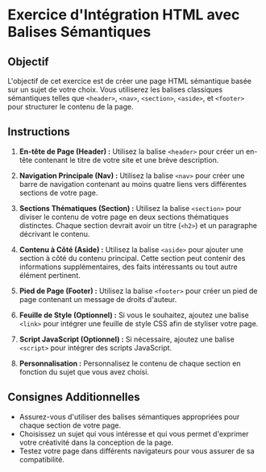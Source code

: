 # Exercice d'Intégration HTML avec Balises Sémantiques

## Objectif

L'objectif de cet exercice est de créer une page HTML sémantique basée sur un sujet de votre choix. Vous utiliserez les balises classiques sémantiques telles que `<header>`, `<nav>`, `<section>`, `<aside>`, et `<footer>` pour structurer le contenu de la page.

## Instructions

1. **En-tête de Page (Header) :** Utilisez la balise `<header>` pour créer un en-tête contenant le titre de votre site et une brève description.

2. **Navigation Principale (Nav) :** Utilisez la balise `<nav>` pour créer une barre de navigation contenant au moins quatre liens vers différentes sections de votre page.

3. **Sections Thématiques (Section) :** Utilisez la balise `<section>` pour diviser le contenu de votre page en deux sections thématiques distinctes. Chaque section devrait avoir un titre (`<h2>`) et un paragraphe décrivant le contenu.

4. **Contenu à Côté (Aside) :** Utilisez la balise `<aside>` pour ajouter une section à côté du contenu principal. Cette section peut contenir des informations supplémentaires, des faits intéressants ou tout autre élément pertinent.

5. **Pied de Page (Footer) :** Utilisez la balise `<footer>` pour créer un pied de page contenant un message de droits d'auteur.

6. **Feuille de Style (Optionnel) :** Si vous le souhaitez, ajoutez une balise `<link>` pour intégrer une feuille de style CSS afin de styliser votre page.

7. **Script JavaScript (Optionnel) :** Si nécessaire, ajoutez une balise `<script>` pour intégrer des scripts JavaScript.

8. **Personnalisation :** Personnalisez le contenu de chaque section en fonction du sujet que vous avez choisi.

## Consignes Additionnelles

- Assurez-vous d'utiliser des balises sémantiques appropriées pour chaque section de votre page.
- Choisissez un sujet qui vous intéresse et qui vous permet d'exprimer votre créativité dans la conception de la page.
- Testez votre page dans différents navigateurs pour vous assurer de sa compatibilité.